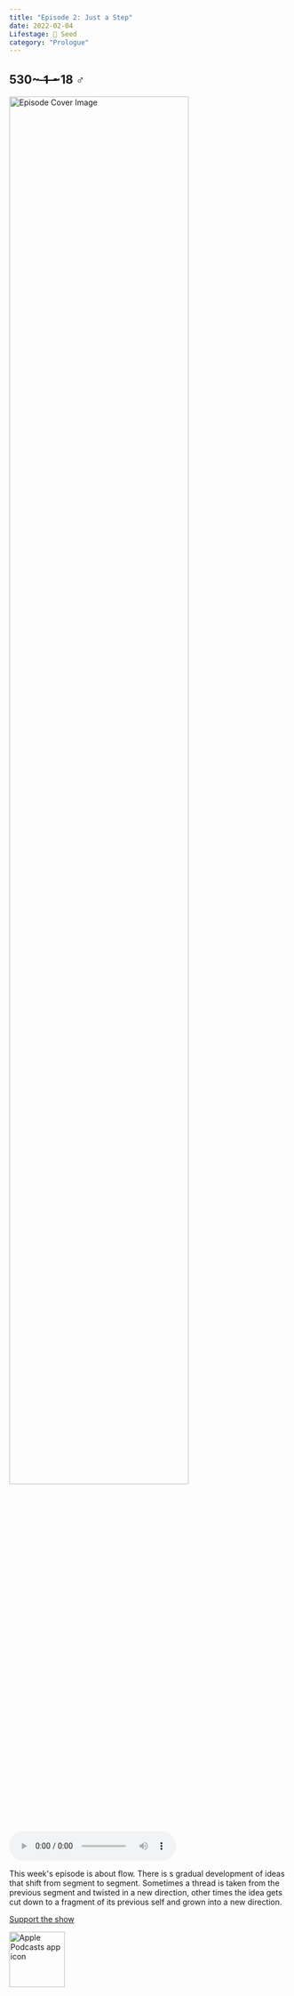 ```yaml
---
title: "Episode 2: Just a Step"
date: 2022-02-04
Lifestage: 🌱 Seed
category: "Prologue"
---
```

## 530~ ̶1̶ ̶~18 ♂
<img src="https://artwork.captivate.fm/6b537f50-3c0b-4de2-8336-c870906e8191/60854458c4d1acdf4e1c2f79c4137142.jpg" alt="Episode Cover Image" width=80%/>
<audio controls>
  <source src="https://podcasts.captivate.fm/media/62b8ac64-15d5-44ba-954f-de06d517e508/10007592-episode-2-just-a-step.mp3" type="audio/mpeg">
  Your browser does not support the audio element.
</audio>

<p>This week&apos;s episode is about flow. There is s gradual development of ideas that shift from segment to segment. Sometimes a thread is taken from the previous segment and twisted in a new direction, other times the idea gets cut down to a fragment of its previous self and grown into a new direction. </p><a rel="payment" href="https://www.paypal.com/donate/?hosted_button_id=WX3GRUK5BHJLS">Support the show</a>

<a href="https://podcasts.apple.com/us/podcast/living-room-music/id1608791560?tscg=30200&itsct=podcast_box_appicon&ls=1&mttnsubad=1608791560" style="display: inline-block;"><img src="https://toolbox.marketingtools.apple.com/api/v2/badges/app-icon-podcasts/standard/en-us" alt="Apple Podcasts app icon" style="width: 100px; height: 100px; vertical-align: middle; object-fit: contain;" /></a>
    